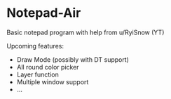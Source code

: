 # Notepad-Air
Basic notepad program with help from u/RyiSnow (YT)

Upcoming features:

- Draw Mode (possibly with DT support)
- All round color picker
- Layer function
- Multiple window support
- ...
